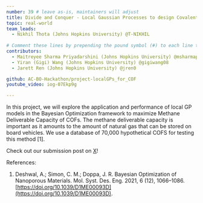 ```yaml
---
number: 39 # leave as-is, maintainers will adjust
title: Divide and Conquer - Local Gaussian Processes to design Covalent Organic Frameworks for Methane Deliverable Capacity
topic: real-world
team_leads:
  - Nikhil Thota (Johns Hopkins University) @T-NIKHIL
    
# Comment these lines by prepending the pound symbol (#) to each line to hide these elements
contributors:
  - Maitreyee Sharma Priyadarshini (Johns Hopkins University) @msharmap
  - Yiran (Gigi) Wang (Johns Hopkins University) @gigiwang08
  - Jarett Ren (Johns Hopkins University) @jren0

github: AC-BO-Hackathon/project-localGPs_for_COF
youtube_video: iog-07Ekp9g

---
```


In this project, we will explore the application and performance of local GP models in the 
Bayesian Optimization framework to maximize Methane Deliverable Capacity of COFs. The
methane deliverable capacity is important as it amounts to the amount of natural
gas that can be stored on board vehicles. We use a database of 70,000 hypothetical
COFS for testing this method [1]. 

Check out our submission post on [X](https://twitter.com/nik_thota/status/1775733790335226170?s=61&t=VX1lLj215XQnDDvTWRpXJg)!

References:

1. Deshwal, A.; Simon, C. M.; Doppa, J. R. Bayesian Optimization of Nanoporous Materials. Mol. Syst. Des. Eng. 2021, 6 (12), 1066–1086. [https://doi.org/10.1039/D1ME00093D](https://doi.org/10.1039/D1ME00093D).

